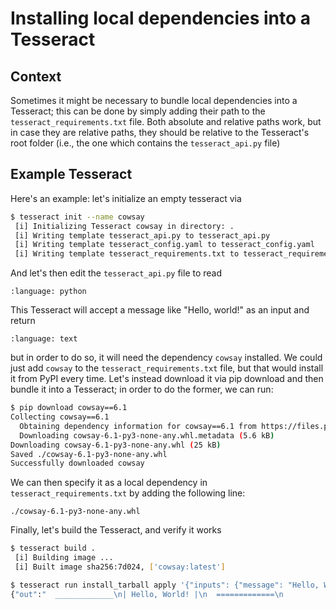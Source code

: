 # Installing local dependencies into a Tesseract

## Context
Sometimes it might be necessary to bundle local dependencies into a Tesseract;
this can be done by simply adding their path to the `tesseract_requirements.txt` file.
Both absolute and relative paths work, but in case they are relative paths, they should be
relative to the Tesseract's root folder (i.e., the one which contains the `tesseract_api.py` file)

## Example Tesseract
Here's an example: let's initialize an empty tesseract via
```bash
$ tesseract init --name cowsay
 [i] Initializing Tesseract cowsay in directory: .
 [i] Writing template tesseract_api.py to tesseract_api.py
 [i] Writing template tesseract_config.yaml to tesseract_config.yaml
 [i] Writing template tesseract_requirements.txt to tesseract_requirements.txt
 ```

 And let's then edit the `tesseract_api.py` file to read

```{literalinclude} ../../../examples/conda/tesseract_api.py
:language: python
```


This Tesseract will accept a message like "Hello, world!" as an input and return
```{literalinclude} ../../../examples/conda/expected_output.txt
:language: text
```

but in order to do so, it will need the dependency `cowsay` installed. We could just
add `cowsay` to the `tesseract_requirements.txt` file, but that would install it from PyPI every
time. Let's instead download it via pip download and then bundle it into a Tesseract; in order to
do the former, we can run:
```bash
$ pip download cowsay==6.1
Collecting cowsay==6.1
  Obtaining dependency information for cowsay==6.1 from https://files.pythonhosted.org/packages/f1/13/63c0a02c44024ee16f664e0b36eefeb22d54e93531630bd99e237986f534/cowsay-6.1-py3-none-any.whl.metadata
  Downloading cowsay-6.1-py3-none-any.whl.metadata (5.6 kB)
Downloading cowsay-6.1-py3-none-any.whl (25 kB)
Saved ./cowsay-6.1-py3-none-any.whl
Successfully downloaded cowsay
```

We can then specify it as a local dependency in `tesseract_requirements.txt` by adding the following line:
```
./cowsay-6.1-py3-none-any.whl
```

Finally, let's build the Tesseract, and verify it works
```bash
$ tesseract build .
 [i] Building image ...
 [i] Built image sha256:7d024, ['cowsay:latest']

$ tesseract run install_tarball apply '{"inputs": {"message": "Hello, World!"}}'
{"out":"  _____________\n| Hello, World! |\n  =============\n             \\\n              \\\n                ^__^\n                (oo)\\_______\n                (__)\\       )\\/\\\n                    ||----w |\n                    ||     ||"}
```
